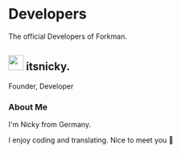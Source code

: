 # Developers

The official Developers of Forkman.

## <img src="https://cdn.discordapp.com/avatars/729343563401265193/009ddbb31824dca131de2d433b1d2ddb.png" alt="" width="30" height="30"> itsnicky.

Founder, Developer

### About Me

I'm Nicky from Germany.

I enjoy coding and translating. Nice to meet you 👋
